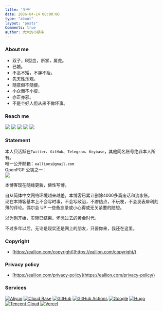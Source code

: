 ```yaml
---
title: '关于'
date: 2006-04-14 00:00:00
type: "about"
layout: "posts"
Comments: true
author: 大大的小蜗牛
---
```


### About me
- 双子，B型血，断掌，属虎。
- 已婚。
- 不高不矮，不胖不瘦。
- 先天性乐观。
- 随意但不随便。
- 小众而不小资。
- 亦正亦邪。
- 不是个好人但从来不做坏事。

<!--
- 机会总是垂青于有准备的人 
- *Chance favors the prepared mind*
-->

### Reach me

<a href="mailto:eallions@gmail.com" target="_blank" rel="noopener"><img class="avatar non-box" src="https://img.shields.io/badge/eallions@gmail.com-4285f4?style=flat&labelColor=555&logo=gmail&label=Gmail&link=mailto:eallions@gmail.com"></a>
<a href="https://twitter.com/eallion" target="_blank" rel="noopener"><img class="avatar non-box" src="https://img.shields.io/badge/Twitter-@eallion-1da1f2?style=flat&labelColor=555555&logo=twitter&logoColor=1da1f2"></a>
<a href="https://t.me/eallion" target="_blank" rel="noopener"><img class="avatar non-box" src="https://img.shields.io/badge/t.me-@eallion-32afed?style=flat&labelColor=555555&logo=telegram&logoColor=32afed"></a>
<a href="https://keybase.io/eallion" target="_blank" rel="noopener"><img class="avatar non-box" src="https://img.shields.io/badge/Keybase-@eallion-ff6f21?style=flat&labelColor=555555&logo=Keybase&logoColor=ff6f21"></a>
<img class="avatar non-box" src="https://4.vercel.app/static/Motto%3A/555/%E6%9C%BA%E4%BC%9A%E6%80%BB%E6%98%AF%E5%9E%82%E9%9D%92%E4%BA%8E%E6%9C%89%E5%87%86%E5%A4%87%E7%9A%84%E4%BA%BA/000/Chance%20favors%20the%20prepared%20mind/f90?icon=tag&iconcolor=fff&opacity=0.8">

### Statement

本人只活跃在`Twitter`、`GitHub`、`Telegram`、`Keybase`，其他同名账号绝非本人所有。  
唯一公开邮箱：`eallions@gmail.com`   
OpenPGP 公钥之一：   
<a href="https://keybase.io/eallion/pgp_keys.asc" target="_blank"><img class="avatar non-box" src="https://img.shields.io/keybase/pgp/eallion?label=PGP"></a>

本博客现在随缘更新，佛性写博。

自从简体中文网络环境越来越差，本博客已累计删除4000多篇废话和流水账。  
现在本博客基本上不会写时事，不会写政治，不蹭热点，不玩梗，不会发表犀利刻薄的评论。偶尔会 UP 一些备忘录或小心得或无关紧要的随想。

以为刚开始，实际已结束。怀念过去的黄金时代。

不过多年以后，无论是现实还是网上的朋友，只要你来，我还在这里。

### Copyright  

- [https://eallion.com/copyright](https://eallion.com/copyright/)  

<h3 id="privacy policy">Privacy policy</h3>

- [https://eallion.com/privacy-policy](https://eallion.com/privacy-policy/)

### Services

<a href="https://www.aliyun.com" target="_blank" rel="noopener"><img class="avatar non-box" alt="Aliyun" src="https://img.shields.io/badge/Aliyun-blue?style=flat&color=blue&labelColor=555&logo=Alibaba-Cloud"></a>
<a href="https://cloud.tencent.com/product/tcb" target="_blank" rel="noopener"><img class="avatar non-box" alt="Cloud Base" src="https://img.shields.io/badge/Cloud%20Base-blue?style=flat&color=blue&labelColor=555&logo=Google-Cloud"></a>
<a href="https://www.github.com" target="_blank" rel="noopener"><img class="avatar non-box" alt="GitHub" src="https://img.shields.io/badge/GitHub-blue?style=flat&color=blue&labelColor=555&logo=GitHub"></a>
<a href="https://github.com/actions" target="_blank" rel="noopener"><img class="avatar non-box" alt="GitHub Actions" src="https://img.shields.io/badge/GitHub%20Actions-blue?style=flat&logoColor=fff&color=blue&labelColor=555&logo=GitHub-Actions"></a>
<a href="https://www.google.com" target="_blank" rel="noopener"><img class="avatar non-box" alt="Google" src="https://img.shields.io/badge/Google-blue?style=flat&logoColor=ea4335&color=blue&labelColor=555&logo=Google"></a>
<a href="https://gohugo.io" target="_blank" rel="noopener"><img class="avatar non-box" alt="Hugo" src="https://img.shields.io/badge/Hugo-blue?style=flat&color=blue&labelColor=555&logo=Hugo"></a>
<a href="https://cloud.tencent.com" target="_blank" rel="noopener"><img class="avatar non-box" alt="Tencent Cloud" src="https://img.shields.io/badge/Tencent%20Cloud-blue?style=flat&color=blue&labelColor=555&logo=tencent-qq"></a>
<a href="https://vercel.com" target="_blank" rel="noopener"><img class="avatar non-box" alt="Vercel" src="https://img.shields.io/badge/Vercel-blue?style=flat&color=blue&labelColor=555&logo=Vercel"></a>